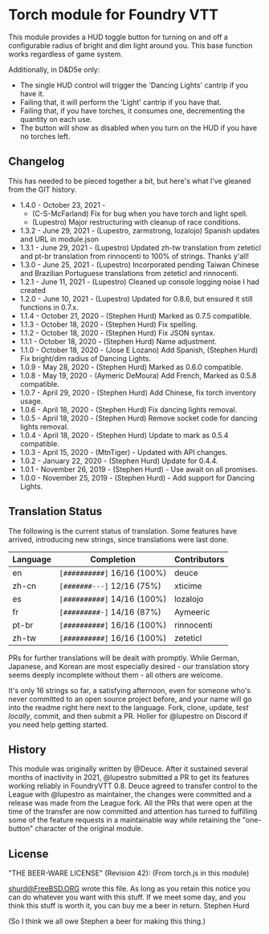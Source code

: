 # Torch module for Foundry VTT

This module provides a HUD toggle button for turning on and off a configurable radius of bright and dim light around you. This base function works regardless of game system. 

Additionally, in D&D5e only:
*  The single HUD control will trigger the 'Dancing Lights' cantrip if you have it.
*  Failing that, it will perform the 'Light' cantrip if you have that.
*  Failing that, if you have torches, it consumes one, decrementing the quantity on each use.
*  The button will show as disabled when you turn on the HUD if you have no torches left. 
## Changelog

This has needed to be pieced together a bit, but here's what I've gleaned from the GIT history.
* 1.4.0 - October 23, 2021 - 
  - (C-S-McFarland) Fix for bug when you have torch and light spell.
  - (Lupestro) Major restructuring with cleanup of race conditions.
* 1.3.2 - June 29, 2021 - (Lupestro, zarmstrong, lozalojo) Spanish updates and URL in module.json
* 1.3.1 - June 29, 2021 - (Lupestro) Updated zh-tw translation from zeteticl and pt-br translation from rinnocenti to 100% of strings. Thanks y'all!
* 1.3.0 - June 25, 2021 - (Lupestro) Incorporated pending Taiwan Chinese and Brazilian Portuguese translations from zeteticl and rinnocenti.
* 1.2.1 - June 11, 2021 - (Lupestro) Cleaned up console logging noise I had created
* 1.2.0 - June 10, 2021 - (Lupestro) Updated for 0.8.6, but ensured it still functions in 0.7.x.
* 1.1.4 - October 21, 2020 - (Stephen Hurd) Marked as 0.7.5 compatible.
* 1.1.3 - October 18, 2020 - (Stephen Hurd) Fix spelling.
* 1.1.2 - October 18, 2020 - (Stephen Hurd) Fix JSON syntax.
* 1.1.1 - October 18, 2020 - (Stephen Hurd) Name adjustment.
* 1.1.0 - October 18, 2020 - (Jose E Lozano) Add Spanish, 
                             (Stephen Hurd) Fix bright/dim radius of Dancing Lights.
* 1.0.9 - May 28, 2020 - (Stephen Hurd) Marked as 0.6.0 compatible.
* 1.0.8 - May 19, 2020 - (Aymeric DeMoura) Add French, Marked as 0.5.8 compatible.
* 1.0.7 - April 29, 2020 - (Stephen Hurd) Add Chinese, fix torch inventory usage.
* 1.0.6 - April 18, 2020 - (Stephen Hurd) Fix dancing lights removal.
* 1.0.5 - April 18, 2020 - (Stephen Hurd) Remove socket code for dancing lights removal.
* 1.0.4 - April 18, 2020 - (Stephen Hurd) Update to mark as 0.5.4 compatible.
* 1.0.3 - April 15, 2020 - (MtnTiger) - Updated with API changes.
* 1.0.2 - January 22, 2020 - (Stephen Hurd) Update for 0.4.4.
* 1.0.1 - November 26, 2019 - (Stephen Hurd) - Use await on all promises.
* 1.0.0 - November 25, 2019 - (Stephen Hurd) - Add support for Dancing Lights.

## Translation Status
The following is the current status of translation. Some features have arrived, introducing new strings, since translations were last done.

| Language | Completion | Contributors |
| -------- | ---------- | ------------ |
| en    | `[##########]` 16/16 (100%) | deuce |
| zh-cn | `[#######---]` 12/16 (75%)  | xticime |
| es    | `[##########]` 14/16 (100%) | lozalojo |
| fr    | `[#########-]` 14/16 (87%)  | Aymeeric |
| pt-br | `[##########]` 16/16 (100%) | rinnocenti |
| zh-tw | `[##########]` 16/16 (100%) | zeteticl |

PRs for further translations will be dealt with promptly. While German, Japanese, and Korean are most especially desired - our translation story seems deeply incomplete without them - all others are welcome. 

It's only 16 strings so far, a satisfying afternoon, even for someone who's never committed to an open source project before, and your name will go into the readme right here next to the language. Fork, clone, update, _test locally_, commit, and then submit a PR. Holler for @lupestro on Discord if you need help getting started.
## History

This module was originally written by @Deuce. After it sustained several months of inactivity in 2021, @lupestro submitted a PR to get its features working reliably in FoundryVTT 0.8. Deuce agreed to transfer control to the League with @lupestro as maintainer, the changes were committed and a release was made from the League fork. All the PRs that were open at the time of the transfer are now committed and attention has turned to fulfilling some of the feature requests in a maintainable way while retaining the "one-button" character of the original module.

## License

 "THE BEER-WARE LICENSE" (Revision 42): (From torch.js in this module)
 
 <shurd@FreeBSD.ORG> wrote this file.  As long as you retain this notice you can do whatever you want with this stuff. If we meet some day, and you think this stuff is worth it, you can buy me a beer in return.        Stephen Hurd

(So I think we all owe Stephen a beer for making this thing.)